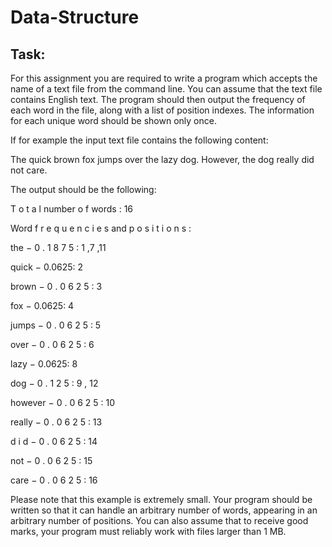 # Data-Structure
## Task:

For this assignment you are required to write a program which accepts the name of a text file
from the command line. You can assume that the text file contains English text. The program
should then output the frequency of each word in the file, along with a list of position indexes.
The information for each unique word should be shown only once.

If for example the input text file contains the following content:

The quick brown fox jumps over the lazy dog. However, the dog really did not care.

The output should be the following:

T o t a l number o f words : 16

Word f r e q u e n c i e s and p o s i t i o n s :

the − 0 . 1 8 7 5 : 1 ,7 ,11

quick − 0.0625: 2

brown − 0 . 0 6 2 5 : 3

fox − 0.0625: 4

jumps − 0 . 0 6 2 5 : 5

over − 0 . 0 6 2 5 : 6

lazy − 0.0625: 8

dog − 0 . 1 2 5 : 9 , 12

however − 0 . 0 6 2 5 : 10

really − 0 . 0 6 2 5 : 13

d i d − 0 . 0 6 2 5 : 14

not − 0 . 0 6 2 5 : 15

care − 0 . 0 6 2 5 : 16


Please note that this example is extremely small. Your program should be written so that it can
handle an arbitrary number of words, appearing in an arbitrary number of positions. You can also
assume that to receive good marks, your program must reliably work with files larger than 1 MB.
